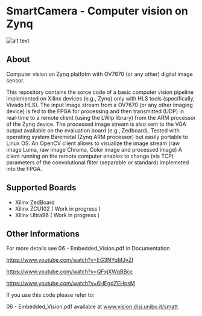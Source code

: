 # SmartCamera - Computer vision on Zynq


![alt text](https://github.com/smatt-github/SmartCamera/blob/master/Screenshot.png)

## About

Computer vision on Zynq platfotm with OV7670 (or any other) digital image sensor.

This repository contains the sorce code of a basic computer vision pipeline implemented on Xilinx devices (e.g., Zynq) only with HLS tools (specifically, Vivado HLS).
The input image stream from a OV7670 (or any other imaging device) is fed to the FPGA for processing and then transmitted (UDP) in real-time to a remote client (using the LWIp library) from the ARM processor of the Zynq device. 
The processed image stream is also sent to the VGA output available on the evaluation board (e.g., Zedboard).
Tested with operating system Baremetal (Zynq ARM processor) but easily portable to Linux OS.
An OpenCV client allows to visualize the image stream (raw image Luma, raw image Chroma, Color image and processed image)
A client running on the remote computer enables to change (via TCP) parameters of the convolutional filter (separable or standard) implemeted into the FPGA. 

## Supported Boards

* Xilinx ZedBoard
* Xilinx ZCU102		( Work in progress )
* Xilinx Ultra96	( Work in progress )

## Other Informations

For more details see 06 - Embedded_Vision.pdf in Documentation

https://www.youtube.com/watch?v=EG3NYqMJvZI

https://www.youtube.com/watch?v=QFxjXWgBBcc

https://www.youtube.com/watch?v=6HEgdZEHpsM

If you use this code please refer to: 

06 - Embedded_Vision.pdf available at www.vision.disi.unibo.it/smatt
